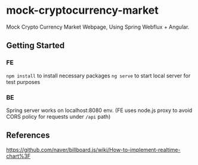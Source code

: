 # mock-cryptocurrency-market
Mock Crypto Currency Market Webpage, Using Spring Webflux + Angular.

## Getting Started
### FE
`npm install` to install necessary packages
`ng serve` to start local server for test purposes

### BE
Spring server works on localhost:8080 env.
(FE uses node.js proxy to avoid CORS policy for requests under `/api` path)

## References
https://github.com/naver/billboard.js/wiki/How-to-implement-realtime-chart%3F
